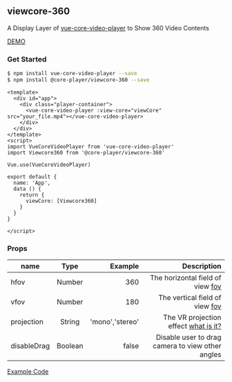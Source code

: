 ## viewcore-360

A Display Layer of [vue-core-video-player](https://github.com/core-player/vue-core-video-player) to Show 360 Video Contents 

[DEMO](http://events.jackpu.com/viewcore-360)

### Get Started

``` bash
$ npm install vue-core-video-player --save
$ npm install @core-player/viewcore-360 --save
```

``` vue
<template>
  <div id="app">
    <div class="player-container">
      <vue-core-video-player :view-core="viewCore" src="your_file.mp4"></vue-core-video-player>
    </div>
  </div>
</template>
<script>
import VueCoreVideoPlayer from 'vue-core-video-player'
import Viewcore360 from '@core-player/viewcore-360'

Vue.use(VueCoreVideoPlayer)

export default {
  name: 'App',
  data () {
    return {
      viewCore: [Viewcore360]
    }
  }
}

</script>
```

### Props

| name        | Type         | Example  | Description  |
| ------------- |:-------------:| -----:|----------:|
| hfov     | Number | 360 | The horizontal field of view [fov](https://wiki.panotools.org/Field_of_View) |
| vfov     | Number | 180 | The vertical field of view  [fov](https://wiki.panotools.org/Field_of_View) |
| projection     | String | 'mono','stereo' | The VR projection effect [what is it?](https://immersionvr.co.uk/blog/monoscopic-vs-stereoscopic-360-vr/) |
| disableDrag |  Boolean | false     | Disable user to drag camera to view other angles |


[Example Code](./example)